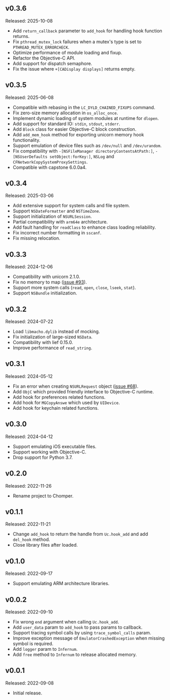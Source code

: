 ## v0.3.6

Released: 2025-10-08

- Add `return_callback` parameter to `add_hook` for handling hook function returns.
- Fix `pthread_mutex_lock` failures when a mutex's type is set to `PTHREAD_MUTEX_ERRORCHECK`.
- Optimize performance of module loading and fixup.
- Refactor the Objective-C API.
- Add support for dispatch semaphore.
- Fix the issue where `+[CADisplay displays]` returns empty.

## v0.3.5

Released: 2025-06-08

- Compatible with rebasing in the `LC_DYLD_CHAINED_FIXUPS` command.
- Fix zero-size memory allocation in `os_alloc_once`.
- Implement dynamic loading of system modules at runtime for `dlopen`.
- Add support for standard IO: `stdin`, `stdout`, `stderr`.
- Add `Block` class for easier Objective-C block construction.
- Add `add_mem_hook` method for exporting unicorn memory hook functionality.
- Support emulation of device files such as `/dev/null` and `/dev/urandom`.
- Fix compatibility with `-[NSFileManager directoryContentsAtPath:]`, `-[NSUserDefaults setObject:forKey:]`, `NSLog` and `CFNetworkCopySystemProxySettings`.
- Compatible with capstone 6.0.0a4.

## v0.3.4

Released: 2025-03-06

- Add extensive support for system calls and file system.
- Support `NSDateFormatter` and `NSTimeZone`.
- Support initialization of `NSURLSession`.
- Partial compatibility with `arm64e` architecture.
- Add fault handling for `readClass` to enhance class loading reliability.
- Fix incorrect number formatting in `sscanf`.
- Fix missing relocation.

## v0.3.3

Released: 2024-12-06

- Compatibility with unicorn 2.1.0.
- Fix no memory to map ([issue #93][issue_93]).
- Support more system calls (`read`, `open`, `close`, `lseek`, `stat`).
- Support `NSBundle` initialization.

[issue_93]: https://github.com/sledgeh4w/chomper/issues/93

## v0.3.2

Released: 2024-07-22

- Load `libmacho.dylib` instead of mocking.
- Fix initialization of large-sized `NSData`.
- Compatibility with lief 0.15.0.
- Improve performance of `read_string`.

## v0.3.1

Released: 2024-05-12

- Fix an error when creating `NSURLRequest` object ([issue #68][issue_68]).
- Add `ObjC` which provided friendly interface to Objective-C runtime.
- Add hook for preferences related functions.
- Add hook for `MGCopyAnswe` which used by `UIDevice`.
- Add hook for keychain related functions.

[issue_68]: https://github.com/sledgeh4w/chomper/issues/68

## v0.3.0

Released: 2024-04-12

- Support emulating iOS executable files.
- Support working with Objective-C.
- Drop support for Python 3.7.

## v0.2.0

Released: 2022-11-26

- Rename project to Chomper.

## v0.1.1

Released: 2022-11-21

- Change `add_hook` to return the handle from `Uc.hook_add` and add `del_hook` method.
- Close library files after loaded.

## v0.1.0

Released: 2022-09-17

- Support emulating ARM architecture libraries.

## v0.0.2

Released: 2022-09-10

- Fix wrong `end` argument when calling `Uc.hook_add`.
- Add `user_data` param to `add_hook` to pass params to callback.
- Support tracing symbol calls by using `trace_symbol_calls` param.
- Improve exception message of `EmulatorCrashedException` when missing symbol is required.
- Add `logger` param to `Infernum`.
- Add `free` method to `Infernum` to release allocated memory.

## v0.0.1

Released: 2022-09-08

- Initial release.
